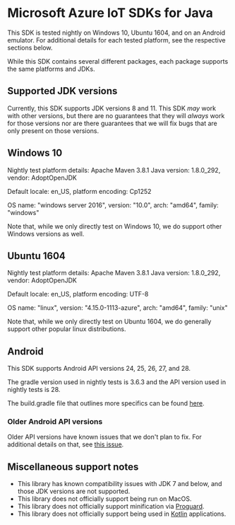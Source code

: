 # Microsoft Azure IoT SDKs for Java

This SDK is tested nightly on Windows 10, Ubuntu 1604, and on an Android emulator. For additional details
for each tested platform, see the respective sections below. 

While this SDK contains several different packages, each package supports the same platforms and JDKs.

## Supported JDK versions

Currently, this SDK supports JDK versions 8 and 11. This SDK _may_ work with other versions, but there are no guarantees 
that they will _always_ work for those versions nor are there guarantees that we will fix bugs that are only present on
those versions.


## Windows 10

Nightly test platform details:
Apache Maven 3.8.1
Java version: 1.8.0_292, vendor: AdoptOpenJDK

Default locale: en_US, platform encoding: Cp1252

OS name: "windows server 2016", version: "10.0", arch: "amd64", family: "windows"

Note that, while we only directly test on Windows 10, we do support other Windows versions as well.

## Ubuntu 1604

Nightly test platform details:
Apache Maven 3.8.1
Java version: 1.8.0_292, vendor: AdoptOpenJDK

Default locale: en_US, platform encoding: UTF-8

OS name: "linux", version: "4.15.0-1113-azure", arch: "amd64", family: "unix"

Note that, while we only directly test on Ubuntu 1604, we do generally support other popular linux distributions. 

## Android

This SDK supports Android API versions 24, 25, 26, 27, and 28.

The gradle version used in nightly tests is 3.6.3 and the API version used in nightly tests is 28.

The build.gradle file that outlines more specifics can be found [here](./iot-e2e-tests/android/app/build.gradle).

### Older Android API versions

Older API versions have known issues that we don't plan to fix. For additional details on that, see [this issue](https://github.com/Azure/azure-iot-sdk-java/issues/747).


## Miscellaneous support notes

- This library has known compatibility issues with JDK 7 and below, and those JDK versions are not supported.
- This library does not officially support being run on MacOS.
- This library does not officially support minification via [Proguard](http://android-doc.github.io/tools/help/proguard.html).
- This library does not officially support being used in [Kotlin](https://kotlinlang.org) applications.